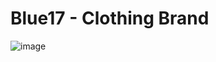# Blue17 - Clothing Brand
![image](https://user-images.githubusercontent.com/69724530/187750952-e2c41b96-8de5-4cac-bbc4-7a4bc0e5f59a.png)

